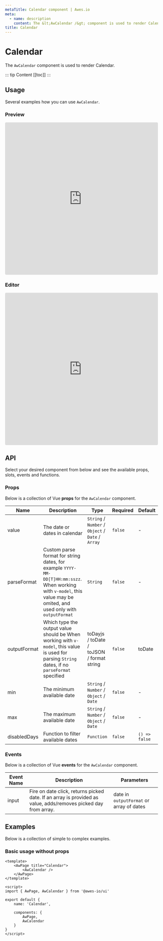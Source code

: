 ```yaml
---
metaTitle: Calendar сomponent | Awes.io
meta:
  - name: description
    content: The &lt;AwCalendar /&gt; component is used to render Calendar - UI Vue component for Awes.io.
title: Calendar
---
```

# Calendar

The `AwCalendar` component is used to render Calendar.

::: tip Content
[[toc]]
:::

## Usage
Several examples how you can use `AwCalendar`.

### Preview
<iframe
     src='https://codesandbox.io/embed/github/awes-io/client/tree/master/examples/basic-ui?autoresize=1&fontsize=14&hidenavigation=1&initialpath=%2Faw-calendar&module=%2Fpages%2Faw-calendar.vue&theme=dark&view=preview'
     style='width:100%; height:500px; border:0; border-radius: 4px; overflow:hidden;'
     title='basic-ui'
     allow='geolocation; microphone; camera; midi; vr; accelerometer; gyroscope; payment; ambient-light-sensor; encrypted-media; usb'
     sandbox='allow-modals allow-forms allow-popups allow-scripts allow-same-origin'
   ></iframe>

### Editor
<iframe
     src='https://codesandbox.io/embed/github/awes-io/client/tree/master/examples/basic-ui?autoresize=1&fontsize=14&hidenavigation=1&initialpath=%2Faw-calendar&module=%2Fpages%2Faw-calendar.vue&theme=dark&view=editor'
     style='width:100%; height:500px; border:0; border-radius: 4px; overflow:hidden;'
     title='basic-ui'
     allow='geolocation; microphone; camera; midi; vr; accelerometer; gyroscope; payment; ambient-light-sensor; encrypted-media; usb'
     sandbox='allow-modals allow-forms allow-popups allow-scripts allow-same-origin'
   ></iframe>

## API
Select your desired component from below and see the available props, slots, events and functions.

### Props
Below is a collection of Vue **props** for the `AwCalendar` component.
<!-- @vuese:AwCalendar:props:start -->
|Name|Description|Type|Required|Default|
|---|---|---|---|---|
|value|The date or dates in calendar|`String` /  `Number` /  `Object` /  `Date` /  `Array`|`false`|-|
|parseFormat|Custom parse format for string dates, for example `YYYY-MM-DD[T]HH:mm:sszz`. When working with `v-model`, this value may be omited, and used only with `outputFormat`|`String`|`false`|-|
|outputFormat|Which type the output value should be When working with `v-model`, this value is used for parsing `String` dates, if no `parseFormat` specified|toDayjs / toDate / toJSON / format string|`false`|toDate|
|min|The minimum available date|`String` /  `Number` /  `Object` /  `Date`|`false`|-|
|max|The maximum available date|`String` /  `Number` /  `Object` /  `Date`|`false`|-|
|disabledDays|Function to filter available dates|`Function`|`false`|`() => false`|

<!-- @vuese:AwCalendar:props:end -->







### Events
Below is a collection of Vue **events** for the `AwCalendar` component.
<!-- @vuese:AwCalendar:events:start -->
|Event Name|Description|Parameters|
|---|---|---|
|input|Fire on date click, returns picked date. If an array is provided as value, adds/removes picked day from array.|date in `outputFormat` or array of dates|

<!-- @vuese:AwCalendar:events:end -->







## Examples
Below is a collection of simple to complex examples.

### Basic usage without props
```vue
<template>
    <AwPage title="Calendar">
        <AwCalendar />
    </AwPage>
</template>

<script>
import { AwPage, AwCalendar } from '@awes-io/ui'

export default {
    name: 'Calendar',

    components: {
        AwPage,
        AwCalendar
    }
}
</script>

```

